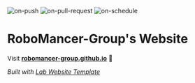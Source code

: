 
  ![on-push](../../actions/workflows/on-push.yaml/badge.svg)
  ![on-pull-request](../../actions/workflows/on-pull-request.yaml/badge.svg)
  ![on-schedule](../../actions/workflows/on-schedule.yaml/badge.svg)

  # RoboMancer-Group's Website

  Visit **[robomancer-group.github.io](https://robomancer-group.github.io)** 🚀

  _Built with [Lab Website Template](https://greene-lab.gitbook.io/lab-website-template-docs)_
